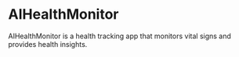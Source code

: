# AIHealthMonitor
AIHealthMonitor is a health tracking app that monitors vital signs and provides health insights.
